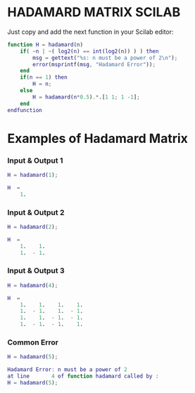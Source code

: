# HADAMARD MATRIX SCILAB

Just copy and add the next function in your Scilab editor:

```matlab
function H = hadamard(n)
    if( ~n | ~( log2(n) == int(log2(n)) ) ) then
        msg = gettext("%s: n must be a power of 2\n");
        error(msprintf(msg, "Hadamard Error"));
    end
    if(n == 1) then
        H = n;
    else
        H = hadamard(n*0.5).*.[1 1; 1 -1];
    end
endfunction
```

# Examples of Hadamard Matrix

### Input & Output 1
```matlab
H = hadamard(1);

H  =
    1. 
```

### Input & Output 2
```matlab
H = hadamard(2);

H  =
    1.    1.  
    1.  - 1.  
```

### Input & Output 3
```matlab
H = hadamard(4);

H  =
    1.    1.    1.    1.  
    1.  - 1.    1.  - 1.  
    1.    1.  - 1.  - 1.  
    1.  - 1.  - 1.    1.  
```

### Common Error
```matlab
H = hadamard(5);

Hadamard Error: n must be a power of 2
at line       4 of function hadamard called by :  
H = hadamard(5);
```
